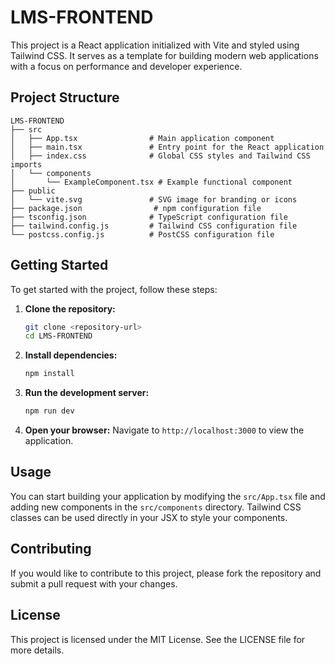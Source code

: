 # LMS-FRONTEND

This project is a React application initialized with Vite and styled using Tailwind CSS. It serves as a template for building modern web applications with a focus on performance and developer experience.

## Project Structure

```
LMS-FRONTEND
├── src
│   ├── App.tsx                # Main application component
│   ├── main.tsx               # Entry point for the React application
│   ├── index.css              # Global CSS styles and Tailwind CSS imports
│   └── components
│       └── ExampleComponent.tsx # Example functional component
├── public
│   └── vite.svg               # SVG image for branding or icons
├── package.json                # npm configuration file
├── tsconfig.json              # TypeScript configuration file
├── tailwind.config.js         # Tailwind CSS configuration file
└── postcss.config.js          # PostCSS configuration file
```

## Getting Started

To get started with the project, follow these steps:

1. **Clone the repository:**
   ```bash
   git clone <repository-url>
   cd LMS-FRONTEND
   ```

2. **Install dependencies:**
   ```bash
   npm install
   ```

3. **Run the development server:**
   ```bash
   npm run dev
   ```

4. **Open your browser:**
   Navigate to `http://localhost:3000` to view the application.

## Usage

You can start building your application by modifying the `src/App.tsx` file and adding new components in the `src/components` directory. Tailwind CSS classes can be used directly in your JSX to style your components.

## Contributing

If you would like to contribute to this project, please fork the repository and submit a pull request with your changes.

## License

This project is licensed under the MIT License. See the LICENSE file for more details.